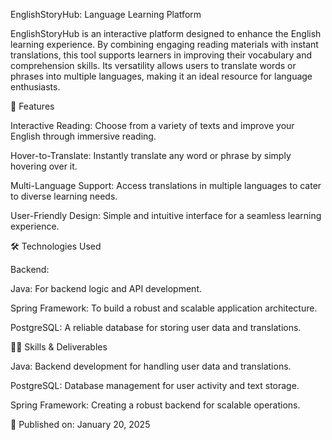 

EnglishStoryHub: Language Learning Platform

EnglishStoryHub is an interactive platform designed to enhance the English learning experience. 
By combining engaging reading materials with instant translations, this tool supports learners in improving their vocabulary and comprehension skills. 
Its versatility allows users to translate words or phrases into multiple languages, making it an ideal resource for language enthusiasts.


🚀 Features

Interactive Reading: Choose from a variety of texts and improve your English through immersive reading.

Hover-to-Translate: Instantly translate any word or phrase by simply hovering over it.

Multi-Language Support: Access translations in multiple languages to cater to diverse learning needs.

User-Friendly Design: Simple and intuitive interface for a seamless learning experience.

🛠️ Technologies Used

Backend:

Java: For backend logic and API development.

Spring Framework: To build a robust and scalable application architecture.

PostgreSQL: A reliable database for storing user data and translations.


🧑‍💻 Skills & Deliverables

Java: Backend development for handling user data and translations.

PostgreSQL: Database management for user activity and text storage.

Spring Framework: Creating a robust backend for scalable operations.

📅 Published on: January 20, 2025

